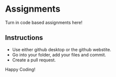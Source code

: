 # Assignments
Turn in code based assignments here! 

## Instructions
- Use either github desktop or the github webstite. 
- Go into your folder, add your files and commit. 
- Create a pull request.

Happy Coding!
